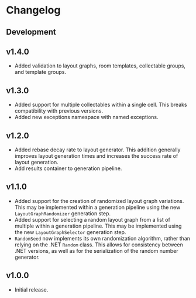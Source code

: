 # Changelog

## Development

## v1.4.0
* Added validation to layout graphs, room templates, collectable groups, and template groups.

## v1.3.0
* Added support for multiple collectables within a single cell. This breaks compatibility with previous versions.
* Added new exceptions namespace with named exceptions.

## v1.2.0
* Added rebase decay rate to layout generator. This addition generally improves layout generation times and increases the success rate of layout generation.
* Add results container to generation pipeline.

## v1.1.0
* Added support for the creation of randomized layout graph variations. This may be implemented within a generation pipeline using the new `LayoutGraphRandomizer` generation step.
* Added support for selecting a random layout graph from a list of multiple within a generation pipeline. This may be implemented using the new `LayoutGraphSelector` generation step.
* `RandomSeed` now implements its own randomization algorithm, rather than relying on the .NET `Random` class. This allows for consistency between .NET versions, as well as for the serialization of the random number generator.

## v1.0.0
* Initial release.
